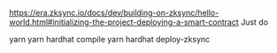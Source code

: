 https://era.zksync.io/docs/dev/building-on-zksync/hello-world.html#initializing-the-project-deploying-a-smart-contract
Just do

yarn
yarn hardhat compile
yarn hardhat deploy-zksync

